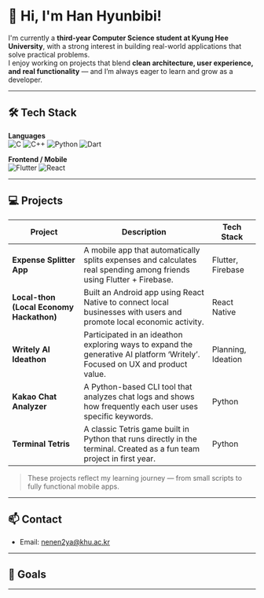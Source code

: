 # 👋 Hi, I'm Han Hyunbibi!

I'm currently a **third-year Computer Science student at Kyung Hee University**, with a strong interest in building real-world applications that solve practical problems.  
I enjoy working on projects that blend **clean architecture, user experience, and real functionality** — and I’m always eager to learn and grow as a developer.

---

## 🛠️ Tech Stack

**Languages**  
![C](https://img.shields.io/badge/C-A8B9CC?style=flat-square&logo=c&logoColor=black)
![C++](https://img.shields.io/badge/C++-00599C?style=flat-square&logo=c%2b%2b&logoColor=white)
![Python](https://img.shields.io/badge/Python-3776AB?style=flat-square&logo=python&logoColor=white)
![Dart](https://img.shields.io/badge/Dart-0175C2?style=flat-square&logo=dart&logoColor=white)

**Frontend / Mobile**  
![Flutter](https://img.shields.io/badge/Flutter-02569B?style=flat-square&logo=flutter&logoColor=white)
![React](https://img.shields.io/badge/React-61DAFB?style=flat-square&logo=react&logoColor=black)

---

## 💻 Projects

| Project | Description | Tech Stack |
|---------|-------------|------------|
| **Expense Splitter App** | A mobile app that automatically splits expenses and calculates real spending among friends using Flutter + Firebase. | Flutter, Firebase |
| **Local-thon (Local Economy Hackathon)** | Built an Android app using React Native to connect local businesses with users and promote local economic activity. | React Native |
| **Writely AI Ideathon** | Participated in an ideathon exploring ways to expand the generative AI platform ‘Writely’. Focused on UX and product value. | Planning, Ideation |
| **Kakao Chat Analyzer** | A Python-based CLI tool that analyzes chat logs and shows how frequently each user uses specific keywords. | Python |
| **Terminal Tetris** | A classic Tetris game built in Python that runs directly in the terminal. Created as a fun team project in first year. | Python |

> These projects reflect my learning journey — from small scripts to fully functional mobile apps.

---

## 📫 Contact

- Email: [nenen2ya@khu.ac.kr](mailto:nenen2ya@khu.ac.kr)  

---

## 🎯 Goals



---


